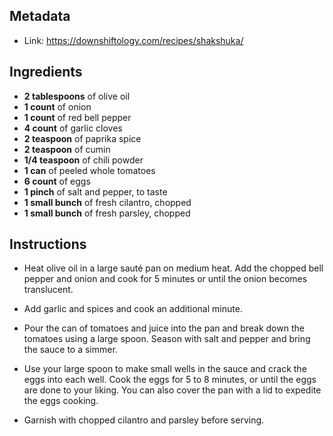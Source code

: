 ## Metadata
- Link: https://downshiftology.com/recipes/shakshuka/

## Ingredients
- **2 tablespoons** of olive oil 
- **1 count** of onion
- **1 count** of red bell pepper
- **4 count** of garlic cloves
- **2 teaspoon** of paprika spice
- **2 teaspoon** of cumin
- **1/4 teaspoon** of chili powder
- **1 can** of peeled whole tomatoes
- **6 count** of eggs
- **1 pinch** of salt and pepper, to taste
- **1 small bunch** of fresh cilantro, chopped
- **1 small bunch** of fresh parsley, chopped

## Instructions
- Heat olive oil in a large sauté pan on medium heat. Add the chopped bell pepper and onion and cook for 5 minutes or until the onion becomes translucent.
    
- Add garlic and spices and cook an additional minute.
    
- Pour the can of tomatoes and juice into the pan and break down the tomatoes using a large spoon. Season with salt and pepper and bring the sauce to a simmer.
    
- Use your large spoon to make small wells in the sauce and crack the eggs into each well. Cook the eggs for 5 to 8 minutes, or until the eggs are done to your liking. You can also cover the pan with a lid to expedite the eggs cooking.
    
- Garnish with chopped cilantro and parsley before serving.